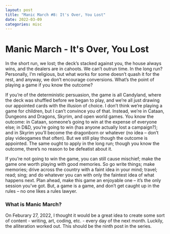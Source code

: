 ```yaml
---
layout: post
title: "Manic March #8: It's Over, You Lost"
date: 2022-03-09
categories: misc
---
```


# Manic March - It's Over, You Lost

In the short run, we lost; the deck’s stacked against you, the house always wins, and the dealers are in cahoots. We can’t outrun time. In the long run? Personally, I’m religious, but what works for some doesn’t quash it for the rest, and anyway, we don’t encourage conversions. What’s the point of playing a game if you know the outcome?

If you’re of the deterministic persuasion, the game is all Candyland, where the deck was shuffled before we began to play, and we’re all just drawing our appointed cards with the illusion of choice. I don’t think we’re playing a game for children, but I can’t convince you of that. Instead, we’re in Cataan, Dungeons and Dragons, Skyrim, and open world games. You know the outcome: in Cataan, someone’s going to win at the expense of everyone else; in D&D, you’re going to win (has anyone actually lost a campaign?); and in Skyrim you’ll become the dragonborn or whatever (no idea – don’t play videogames that often). But we still play though the outcome is appointed. The same ought to apply in the long run; though you know the outcome, there’s no reason to be defeatist about it.

If you’re not going to win the game, you can still cause mischief; make the game one worth playing with good memories. So go write things; make memories; drive across the country with a faint idea in your mind; travel; read; sing; and do whatever you can with only the faintest idea of what happens next. Plan ahead, make this game an enjoyable one – it’s the only session you’ve got. But, a game is a game, and don’t get caught up in the rules – no one likes a rules lawyer.

### What is Manic March?

On Feburary 27, 2022, I thought it would be a great idea to create some sort of content - writing, art, coding, etc. - every day of the next month. Luckily, the alliteration worked out. This should be the ninth post in the series.
